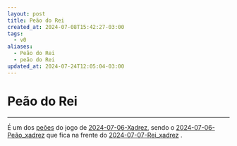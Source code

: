 ```yaml
---
layout: post
title: Peão do Rei
created_at: 2024-07-08T15:42:27-03:00
tags:
  - v0
aliases:
  - Peão do Rei
  - peão do Rei
updated_at: 2024-07-24T12:05:04-03:00
---
```

# Peão do Rei
---

É um dos [peões](_insight/2024/07/2024-07-06-Peão_xadrez.md) do jogo de [2024-07-06-Xadrez](../../../sementes/2024/07/2024-07-06-Xadrez.md), sendo o [2024-07-06-Peão_xadrez](_insight/2024/07/2024-07-06-Peão_xadrez.md) que fica na frente do [2024-07-07-Rei_xadrez](_insight/2024/07/2024-07-07-Rei_xadrez.md) .